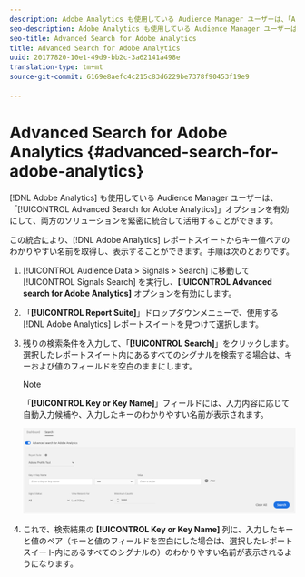 ```yaml
---
description: Adobe Analytics も使用している Audience Manager ユーザーは、「Advanced Search for Adobe Analytics」オプションを有効にして、両方のソリューションを緊密に統合して活用することができます。
seo-description: Adobe Analytics も使用している Audience Manager ユーザーは、「Advanced Search for Adobe Analytics」オプションを有効にして、両方のソリューションを緊密に統合して活用することができます。
seo-title: Advanced Search for Adobe Analytics
title: Advanced Search for Adobe Analytics
uuid: 20177820-10e1-49d9-bb2c-3a62141a498e
translation-type: tm+mt
source-git-commit: 6169e8aefc4c215c83d6229be7378f90453f19e9

---
```



# Advanced Search for Adobe Analytics {#advanced-search-for-adobe-analytics}

[!DNL Adobe Analytics] も使用している Audience Manager ユーザーは、「[!UICONTROL Advanced Search for Adobe Analytics]」オプションを有効にして、両方のソリューションを緊密に統合して活用することができます。

この統合により、[!DNL Adobe Analytics] レポートスイートからキー値ペアのわかりやすい名前を取得し、表示することができます。手順は次のとおりです。

1. [!UICONTROL Audience Data > Signals > Search] に移動して [!UICONTROL Signals Search] を実行し、**[!UICONTROL Advanced search for Adobe Analytics]** オプションを有効にします。
1. 「**[!UICONTROL Report Suite]**」ドロップダウンメニューで、使用する [!DNL Adobe Analytics] レポートスイートを見つけて選択します。
1. 残りの検索条件を入力して、「**[!UICONTROL Search]**」をクリックします。選択したレポートスイート内にあるすべてのシグナルを検索する場合は、キーおよび値のフィールドを空白のままにします。
   >[!NOTE]
   >
   >「**[!UICONTROL Key or Key Name]**」フィールドには、入力内容に応じて自動入力候補や、入力したキーのわかりやすい名前が表示されます。

   ![](assets/signals-search-analytics.png)
1. これで、検索結果の **[!UICONTROL Key or Key Name]** 列に、入力したキーと値のペア（キーと値のフィールドを空白にした場合は、選択したレポートスイート内にあるすべてのシグナルの）のわかりやすい名前が表示されるようになります。
